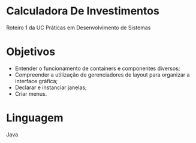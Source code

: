 # Calculadora De Investimentos
Roteiro 1 da UC Práticas em Desenvolvimento de Sistemas

# Objetivos
- Entender o funcionamento de containers e componentes diversos;
- Compreender a utilização de gerenciadores de layout para organizar a interface gráfica;
- Declarar e instanciar janelas;
- Criar menus.

# Linguagem
Java
